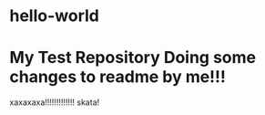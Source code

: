# hello-world
My Test Repository
Doing some changes to readme by me!!!
==========================================


xaxaxaxa!!!!!!!!!!!!!
skata!